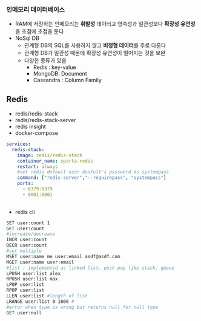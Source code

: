 
### 인메모리 데이터베이스
- RAM에 저장하는 인메모리는 **휘발성** 데이터고 영속성과 일관성보다 **확장성** **유연성**을 초점에 초점을 둔다
- NoSql DB 
	- 관계형 DB의 SQL를 사용하지 않고 **비정형 데이터**를 주로 다룬다
	- 관계형 DB가 일관성 때문에 확장성 유연성이 떨어지는 것을 보완
	- 다양한 종류가 있음
		- Redis : key-value
		- MongoDB: Document
		- Cassandra : Column Family

## Redis
- redis/redis-stack
- redis/redis-stack-server
- redis insight 
- docker-compose
``` yaml
services:  
  redis-stack:  
    image: redis/redis-stack  
    container_name: sparta-redis  
    restart: always  
    #set redis default user deafult's password as systempass
    command: ["redis-server","--requirepass", "systempass"]
    ports:  
      - 6379:6379  
      - 8001:8001
 
```

- redis cli
``` bash
SET user:count 1  
GET user:count  
#increase/decrease
INCR user:count  
DECR user:count  
#set multiple  
MSET user:name me user:email asdf@asdf.com  
MGET user:name user:email
#list : implemented as linked list. push pop like stack, queue
LPUSH user:list alex
RPUSH user:list max
LPOP user:list
RPOP user:list
LLEN user:list #length of list
LRANGE user:list 0 1000 #
#error when type is wrong but returns null for null type
GET user:null
```